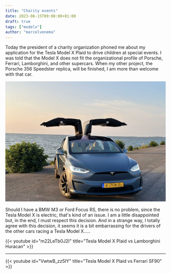 ```yaml
---
title: "Charity events"
date: 2023-06-15T09:00:00+01:00
draft: true
tags: ["modelx"]
author: "marcelvenema"
---
```

Today the president of a charity organization phoned me about my application for the Tesla Model X Plaid to drive children at special events. I was told that the Model X does not fit the organizational profile of Porsche, Ferrari, Lamborghini, and other supercars. When my other project, the Porsche 356 Speedster replica, will be finished, I am more than welcome with that car. 

![Charity events](images/charity-events-01.jpg)

Should I have a BMW M3 or Ford Focus RS, there is no problem, since the Tesla Model X is electric, that's kind of an issue. 
I am a little disappointed but, in the end, I must respect this decision. And in a strange way, I totally agree with this decision, it seems it is a bit embarrassing for the drivers of the other cars racing a Tesla Model X…..  

{{< youtube id="m22LeTb0J2I" title="Tesla Model X Plaid vs Lamborghini Huracan" >}}

***

{{< youtube id="VwtwB_zz5IY" title="Tesla Model X Plaid vs Ferrari SF90" >}}

